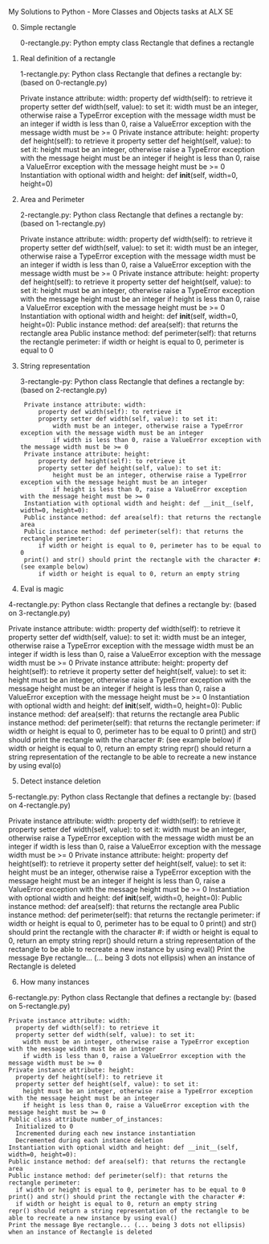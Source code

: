 My Solutions to Python - More Classes and Objects tasks at ALX SE


0. Simple rectangle

	0-rectangle.py: Python empty class Rectangle that defines a rectangle


1. Real definition of a rectangle

	1-rectangle.py: Python class Rectangle that defines a rectangle by: (based on 0-rectangle.py)

	Private instance attribute: width:
	property def width(self): to retrieve it
	property setter def width(self, value): to set it:
	width must be an integer, otherwise raise a TypeError exception with the message width must be an integer
	if width is less than 0, raise a ValueError exception with the message width must be >= 0
	Private instance attribute: height:
	property def height(self): to retrieve it
	property setter def height(self, value): to set it:
	height must be an integer, otherwise raise a TypeError exception with the message height must be an integer
	if height is less than 0, raise a ValueError exception with the message height must be >= 0
	Instantiation with optional width and height: def __init__(self, width=0, height=0)


2. Area and Perimeter

	2-rectangle.py: Python class Rectangle that defines a rectangle by: (based on 1-rectangle.py)

	Private instance attribute: width:
	property def width(self): to retrieve it
	property setter def width(self, value): to set it:
	width must be an integer, otherwise raise a TypeError exception with the message width must be an integer
	if width is less than 0, raise a ValueError exception with the message width must be >= 0
	Private instance attribute: height:
	property def height(self): to retrieve it
	property setter def height(self, value): to set it:
	height must be an integer, otherwise raise a TypeError exception with the message height must be an integer
	if height is less than 0, raise a ValueError exception with the message height must be >= 0
	Instantiation with optional width and height: def __init__(self, width=0, height=0):
	Public instance method: def area(self): that returns the rectangle area
	Public instance method: def perimeter(self): that returns the rectangle perimeter:
	if width or height is equal to 0, perimeter is equal to 0


3. String representation

	3-rectangle-py: Python class Rectangle that defines a rectangle by: (based on 2-rectangle.py)

		Private instance attribute: width:
			property def width(self): to retrieve it
			property setter def width(self, value): to set it:
				width must be an integer, otherwise raise a TypeError exception with the message width must be an integer
				if width is less than 0, raise a ValueError exception with the message width must be >= 0
		Private instance attribute: height:
			property def height(self): to retrieve it
			property setter def height(self, value): to set it:
				height must be an integer, otherwise raise a TypeError exception with the message height must be an integer
				if height is less than 0, raise a ValueError exception with the message height must be >= 0
		Instantiation with optional width and height: def __init__(self, width=0, height=0):
		Public instance method: def area(self): that returns the rectangle area
		Public instance method: def perimeter(self): that returns the rectangle perimeter:
			if width or height is equal to 0, perimeter has to be equal to 0
		print() and str() should print the rectangle with the character #: (see example below)
			if width or height is equal to 0, return an empty string


4. Eval is magic

  4-rectangle.py: Python class Rectangle that defines a rectangle by: (based on 3-rectangle.py)

  Private instance attribute: width:
    property def width(self): to retrieve it
    property setter def width(self, value): to set it:
      width must be an integer, otherwise raise a TypeError exception with the message width must be an integer
      if width is less than 0, raise a ValueError exception with the message width must be >= 0
  Private instance attribute: height:
    property def height(self): to retrieve it
    property setter def height(self, value): to set it:
      height must be an integer, otherwise raise a TypeError exception with the message height must be an integer
      if height is less than 0, raise a ValueError exception with the message height must be >= 0
  Instantiation with optional width and height: def __init__(self, width=0, height=0):
  Public instance method: def area(self): that returns the rectangle area
  Public instance method: def perimeter(self): that returns the rectangle perimeter:
    if width or height is equal to 0, perimeter has to be equal to 0
  print() and str() should print the rectangle with the character #: (see example below)
    if width or height is equal to 0, return an empty string
  repr() should return a string representation of the rectangle to be able to recreate a new instance by using eval(o)


5. Detect instance deletion

  5-rectangle.py: Python class Rectangle that defines a rectangle by: (based on 4-rectangle.py)

  Private instance attribute: width:
    property def width(self): to retrieve it
    property setter def width(self, value): to set it:
      width must be an integer, otherwise raise a TypeError exception with the message width must be an integer
      if width is less than 0, raise a ValueError exception with the message width must be >= 0
  Private instance attribute: height:
    property def height(self): to retrieve it
    property setter def height(self, value): to set it:
      height must be an integer, otherwise raise a TypeError exception with the message height must be an integer
      if height is less than 0, raise a ValueError exception with the message height must be >= 0
  Instantiation with optional width and height: def __init__(self, width=0, height=0):
  Public instance method: def area(self): that returns the rectangle area
  Public instance method: def perimeter(self): that returns the rectangle perimeter:
    if width or height is equal to 0, perimeter has to be equal to 0
  print() and str() should print the rectangle with the character #:
    if width or height is equal to 0, return an empty string
  repr() should return a string representation of the rectangle to be able to recreate a new instance by using eval()
  Print the message Bye rectangle... (... being 3 dots not ellipsis) when an instance of Rectangle is deleted


6. How many instances

  6-rectangle.py: Python class Rectangle that defines a rectangle by: (based on 5-rectangle.py)

    Private instance attribute: width:
      property def width(self): to retrieve it
      property setter def width(self, value): to set it:
        width must be an integer, otherwise raise a TypeError exception with the message width must be an integer
        if width is less than 0, raise a ValueError exception with the message width must be >= 0
    Private instance attribute: height:
      property def height(self): to retrieve it
      property setter def height(self, value): to set it:
        height must be an integer, otherwise raise a TypeError exception with the message height must be an integer
        if height is less than 0, raise a ValueError exception with the message height must be >= 0
    Public class attribute number_of_instances:
      Initialized to 0
      Incremented during each new instance instantiation
      Decremented during each instance deletion
    Instantiation with optional width and height: def __init__(self, width=0, height=0):
    Public instance method: def area(self): that returns the rectangle area
    Public instance method: def perimeter(self): that returns the rectangle perimeter:
      if width or height is equal to 0, perimeter has to be equal to 0
    print() and str() should print the rectangle with the character #:
      if width or height is equal to 0, return an empty string
    repr() should return a string representation of the rectangle to be able to recreate a new instance by using eval()
    Print the message Bye rectangle... (... being 3 dots not ellipsis) when an instance of Rectangle is deleted
